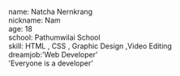 name: Natcha Nernkrang <br>
nickname: Nam <br>
age: 18 <br>
school: Pathumwilai School <br>
skill: HTML , CSS , Graphic Design ,Video Editing <br>
dreamjob:'Web Developer' <br>
'Everyone is a developer' <br>
<!---
kevzen96/kevzen96 is a ✨ special ✨ repository because its `README.md` (this file) appears on your GitHub profile.
You can click the Preview link to take a look at your changes.
--->
